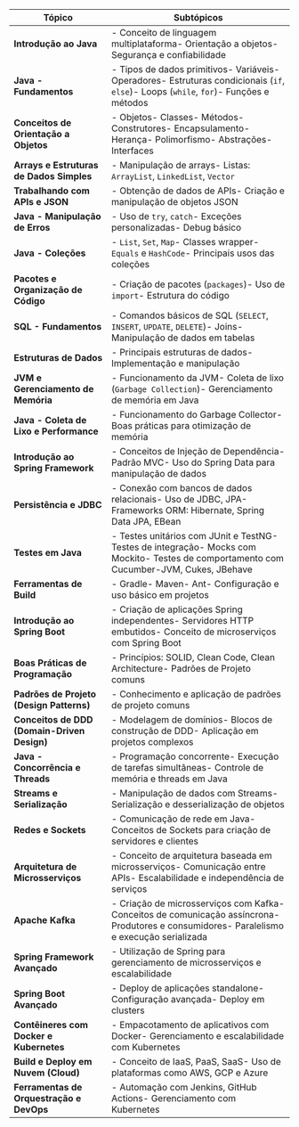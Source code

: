 | **Tópico**                                  | **Subtópicos**                                                                                                                            |
| ------------------------------------------- | ----------------------------------------------------------------------------------------------------------------------------------------- |
| **Introdução ao Java**                      | - Conceito de linguagem multiplataforma- Orientação a objetos- Segurança e confiabilidade                                                 |
| **Java - Fundamentos**                      | - Tipos de dados primitivos- Variáveis- Operadores- Estruturas condicionais (`if`, `else`)- Loops (`while`, `for`)- Funções e métodos     |
| **Conceitos de Orientação a Objetos**       | - Objetos- Classes- Métodos- Construtores- Encapsulamento- Herança- Polimorfismo- Abstrações- Interfaces                                  |
| **Arrays e Estruturas de Dados Simples**    | - Manipulação de arrays- Listas: `ArrayList`, `LinkedList`, `Vector`                                                                      |
| **Trabalhando com APIs e JSON**             | - Obtenção de dados de APIs- Criação e manipulação de objetos JSON                                                                        |
| **Java - Manipulação de Erros**             | - Uso de `try`, `catch`- Exceções personalizadas- Debug básico                                                                            |
| **Java - Coleções**                         | - `List`, `Set`, `Map`- Classes wrapper- `Equals` e `HashCode`- Principais usos das coleções                                              |
| **Pacotes e Organização de Código**         | - Criação de pacotes (`packages`)- Uso de `import`- Estrutura do código                                                                   |
| **SQL - Fundamentos**                       | - Comandos básicos de SQL (`SELECT`, `INSERT`, `UPDATE`, `DELETE`)- Joins- Manipulação de dados em tabelas                                |
| **Estruturas de Dados**                     | - Principais estruturas de dados- Implementação e manipulação                                                                             |
| **JVM e Gerenciamento de Memória**          | - Funcionamento da JVM- Coleta de lixo (`Garbage Collection`)- Gerenciamento de memória em Java                                           |
| **Java - Coleta de Lixo e Performance**     | - Funcionamento do Garbage Collector- Boas práticas para otimização de memória                                                            |
| **Introdução ao Spring Framework**          | - Conceitos de Injeção de Dependência- Padrão MVC- Uso do Spring Data para manipulação de dados                                           |
| **Persistência e JDBC**                     | - Conexão com bancos de dados relacionais- Uso de JDBC, JPA- Frameworks ORM: Hibernate, Spring Data JPA, EBean                            |
| **Testes em Java**                          | - Testes unitários com JUnit e TestNG- Testes de integração- Mocks com Mockito- Testes de comportamento com Cucumber-JVM, Cukes, JBehave  |
| **Ferramentas de Build**                    | - Gradle- Maven- Ant- Configuração e uso básico em projetos                                                                               |
| **Introdução ao Spring Boot**               | - Criação de aplicações Spring independentes- Servidores HTTP embutidos- Conceito de microserviços com Spring Boot                        |
| **Boas Práticas de Programação**            | - Princípios: SOLID, Clean Code, Clean Architecture- Padrões de Projeto comuns                                                            |
| **Padrões de Projeto (Design Patterns)**    | - Conhecimento e aplicação de padrões de projeto comuns                                                                                   |
| **Conceitos de DDD (Domain-Driven Design)** | - Modelagem de domínios- Blocos de construção de DDD- Aplicação em projetos complexos                                                     |
| **Java - Concorrência e Threads**           | - Programação concorrente- Execução de tarefas simultâneas- Controle de memória e threads em Java                                         |
| **Streams e Serialização**                  | - Manipulação de dados com Streams- Serialização e desserialização de objetos                                                             |
| **Redes e Sockets**                         | - Comunicação de rede em Java- Conceitos de Sockets para criação de servidores e clientes                                                 |
| **Arquitetura de Microsserviços**           | - Conceito de arquitetura baseada em microsserviços- Comunicação entre APIs- Escalabilidade e independência de serviços                   |
| **Apache Kafka**                            | - Criação de microsserviços com Kafka- Conceitos de comunicação assíncrona- Produtores e consumidores- Paralelismo e execução serializada |
| **Spring Framework Avançado**               | - Utilização de Spring para gerenciamento de microsserviços e escalabilidade                                                              |
| **Spring Boot Avançado**                    | - Deploy de aplicações standalone- Configuração avançada- Deploy em clusters                                                              |
| **Contêineres com Docker e Kubernetes**     | - Empacotamento de aplicativos com Docker- Gerenciamento e escalabilidade com Kubernetes                                                  |
| **Build e Deploy em Nuvem (Cloud)**         | - Conceito de IaaS, PaaS, SaaS- Uso de plataformas como AWS, GCP e Azure                                                                  |
| **Ferramentas de Orquestração e DevOps**    | - Automação com Jenkins, GitHub Actions- Gerenciamento com Kubernetes                                                                     |

